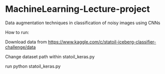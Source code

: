 # MachineLearning-Lecture-project
Data augmentation techniques in classification of noisy images using CNNs

How to run:

Download data from https://www.kaggle.com/c/statoil-iceberg-classifier-challenge/data

Change dataset path within statoil_keras.py

run python statoil_keras.py
